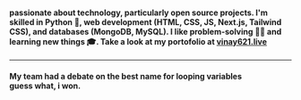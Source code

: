 #### passionate about technology, particularly open source projects. I'm skilled in Python 🐍, web development (HTML, CSS, JS, Next.js, Tailwind CSS), and databases (MongoDB, MySQL). I like problem-solving 🐼💡 and learning new things 🎓. Take a look at my portofolio at [vinay621.live](https://www.vinay621.live)

_________
#### My team had a debate on the best name for looping variables <br/> guess what, i won.
